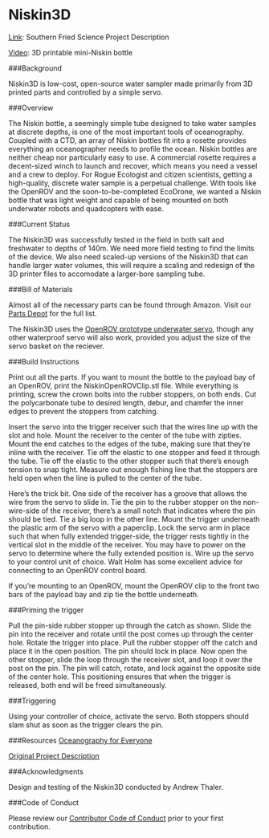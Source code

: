 Niskin3D
========

[Link](http://www.southernfriedscience.com/?p=18730): Southern Fried Science Project Description

[Video](https://www.youtube.com/watch?v=e1-1GPFx0Dg): 3D printable mini-Niskin bottle

###Background

Niskin3D is low-cost, open-source water sampler made primarily from 3D printed parts and controlled by a simple servo. 

###Overview

The Niskin bottle, a seemingly simple tube designed to take water samples at discrete depths, is one of the most important tools of oceanography. Coupled with a CTD, an array of Niskin bottles fit into a rosette provides everything an oceanographer needs to profile the ocean. Niskin bottles are neither cheap nor particularly easy to use. A commercial rosette requires a decent-sized winch to launch and recover, which means you need a vessel and a crew to deploy. For Rogue Ecologist and citizen scientists, getting a high-quality, discrete water sample is a perpetual challenge. With tools like the OpenROV and the soon-to-be-completed EcoDrone, we wanted a Niskin bottle that was light weight and capable of being mounted on both underwater robots and quadcopters with ease.

###Current Status

The Niskin3D was successfully tested in the field in both salt and freshwater to depths of 140m. We need more field testing to find the limits of the device. We also need scaled-up versions of the Niskin3D that can handle larger water volumes, this will require a scaling and redesign of the 3D printer files to accomodate a larger-bore sampling tube. 

###Bill of Materials

Almost all of the necessary parts can be found through Amazon. Visit our [Parts Depot](http://oceanographyforeveryone.com/depot.html) for the full list. 

The Niskin3D uses the [OpenROV prototype underwater servo](http://store.openrov.com/collections/experimental/products/prototype-underwater-servo), though any other waterproof servo will also work, provided you adjust the size of the servo basket on the reciever. 

###Build Instructions

Print out all the parts. If you want to mount the bottle to the payload bay of an OpenROV, print the NiskinOpenROVClip.stl file. While everything is printing, screw the crown bolts into the rubber stoppers, on both ends. Cut the polycarbonate tube to desired length, debur, and chamfer the inner edges to prevent the stoppers from catching.

Insert the servo into the trigger receiver such that the wires line up with the slot and hole. Mount the receiver to the center of the tube with zipties. Mount the end catches to the edges of the tube, making sure that they’re inline with the receiver. Tie off the elastic to one stopper and feed it through the tube. Tie off the elastic to the other stopper such that there’s enough tension to snap tight. Measure out enough fishing line that the stoppers are held open when the line is pulled to the center of the tube.

Here’s the trick bit. One side of the receiver has a groove that allows the wire from the servo to slide in. Tie the pin to the rubber stopper on the non-wire-side of the receiver, there’s a small notch that indicates where the pin should be tied. Tie a big loop in the other line. Mount the trigger underneath the plastic arm of the servo with a paperclip. Lock the servo arm in place such that when fully extended trigger-side, the trigger rests tightly in the vertical slot in the middle of the receiver. You may have to power on the servo to determine where the fully extended position is. Wire up the servo to your control unit of choice. Walt Holm has some excellent advice for connecting to an OpenROV control board.

If you’re mounting to an OpenROV, mount the OpenROV clip to the front two bars of the payload bay and zip tie the bottle underneath.

###Priming the trigger

Pull the pin-side rubber stopper up through the catch as shown. Slide the pin into the receiver and rotate until the post comes up through the center hole. Rotate the trigger into place. Pull the rubber stopper off the catch and place it in the open position. The pin should lock in place. Now open the other stopper, slide the loop through the receiver slot, and loop it over the post on the pin. The pin will catch, rotate, and lock against the opposite side of the center hole. This positioning ensures that when the trigger is released, both end will be freed simultaneously.

###Triggering

Using your controller of choice, activate the servo. Both stoppers should slam shut as soon as the trigger clears the pin.

###Resources
[Oceanography for Everyone](http://oceanographyforeveryone.com/)

[Original Project Description](http://www.southernfriedscience.com/?p=18730)

###Acknowledgments 

Design and testing of the Niskin3D conducted by Andrew Thaler.

###Code of Conduct

Please review our [Contributor Code of Conduct](https://github.com/OceanographyforEveryone/Niskin3D/blob/master/CODE_OF_CONDUCT.md) prior to your first contribution. 
